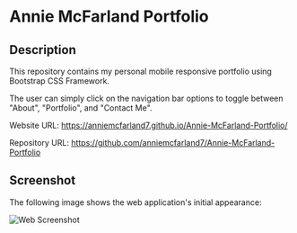 # Annie McFarland Portfolio

## Description 

This repository contains my personal mobile responsive portfolio using Bootstrap CSS Framework.

The user can simply click on the navigation bar options to toggle between "About", "Portfolio", and "Contact Me".

Website URL: https://anniemcfarland7.github.io/Annie-McFarland-Portfolio/

Repository URL: https://github.com/anniemcfarland7/Annie-McFarland-Portfolio

## Screenshot 

The following image shows the web application's initial appearance:

![Web Screenshot](./assets/screenshot.png)
